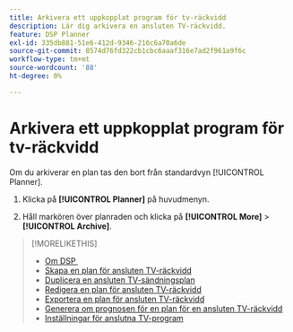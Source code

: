 ```yaml
---
title: Arkivera ett uppkopplat program för tv-räckvidd
description: Lär dig arkivera en ansluten TV-räckvidd.
feature: DSP Planner
exl-id: 335db881-51e6-412d-9346-216c6a70a6de
source-git-commit: 8574d76fd322cb1cbc6aaaf316e7ad2f961a9f6c
workflow-type: tm+mt
source-wordcount: '88'
ht-degree: 0%

---
```


# Arkivera ett uppkopplat program för tv-räckvidd

Om du arkiverar en plan tas den bort från standardvyn [!UICONTROL Planner].<!-- You can still view it by including the [!UICONTROL Status] "[!UICONTROL Archived]" in the view filter. -->

1. Klicka på **[!UICONTROL Planner]** på huvudmenyn.

1. Håll markören över planraden och klicka på **[!UICONTROL More]** > **[!UICONTROL Archive]**.

>[!MORELIKETHIS]
>
>* [Om DSP &#x200B;](planner-about.md)
>* [Skapa en plan för ansluten TV-räckvidd](planner-create.md)
>* [Duplicera en ansluten TV-sändningsplan](planner-duplicate.md)
>* [Redigera en plan för ansluten TV-räckvidd](planner-edit.md)
>* [Exportera en plan för ansluten TV-räckvidd](planner-export.md)
>* [Generera om prognosen för en plan för en ansluten TV-räckvidd](planner-forecast.md)
>* [Inställningar för anslutna TV-program &#x200B;](planner-settings.md)
